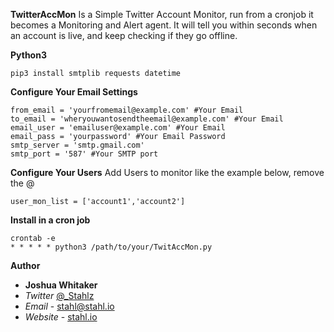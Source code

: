 **TwitterAccMon** Is a Simple Twitter Account Monitor, run from a cronjob it becomes a Monitoring and Alert agent.
It will tell you within seconds when an account is live, and keep checking if they go offline.

**Python3**
```
pip3 install smtplib requests datetime
```

**Configure Your Email Settings**
```
from_email = 'yourfromemail@example.com' #Your Email
to_email = 'wheryouwantosendtheemail@example.com' #Your Email
email_user = 'emailuser@example.com' #Your Email
email_pass = 'yourpassword' #Your Email Password
smtp_server = 'smtp.gmail.com'
smtp_port = '587' #Your SMTP port
```

**Configure Your Users**
Add Users to monitor like the example below, remove the @
```
user_mon_list = ['account1','account2']
```

**Install in a cron job**
```
crontab -e
* * * * * python3 /path/to/your/TwitAccMon.py
```

**Author**

* **Joshua Whitaker** 
* *Twitter* [@_Stahlz](https://twitter.com/_Stahlz)
* *Email* - [stahl@stahl.io](stahl@stahl.io)
* *Website* - [stahl.io](https://www.stahl.io)



